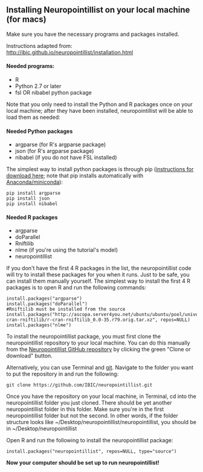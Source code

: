 ## Installing Neuropointillist on your local machine (for macs)
Make sure you have the necessary programs and packages installed.

Instructions adapted from: http://ibic.github.io/neuropointillist/installation.html

#### Needed programs:
* R
* Python 2.7 or later
* fsl OR nibabel python package

Note that you only need to install the Python and R packages once on your local machine; after they have been installed, neuropointillist will be able to load them as needed:

#### Needed Python packages
* argparse (for R's argparse package)
* json (for R's argparse package)
* nibabel (if you do not have FSL installed)

The simplest way to install python packages is through pip ([instructions for download here](https://pip.pypa.io/en/stable/); note that pip installs automatically with [Anaconda/miniconda](https://conda.io/docs/user-guide/install/index.html)):

```
pip install argparse
pip install json
pip install nibabel
```

#### Needed R packages
* argparse
* doParallel
* Rniftilib
* nlme (if you're using the tutorial's model)
* neuropointillist

If you don't have the first 4 R packages in the list, the neuropointillist code will try to install these packages for you when it runs. Just to be safe, you can install them manually yourself. The simplest way to install the first 4 R packages is to open R and run the following commands:

```
install.packages("argparse")
install.packages("doParallel")
#Rniftilib must be installed from the source
install.packages("http://ascopa.server4you.net/ubuntu/ubuntu/pool/universe/r/r-cran-rniftilib/r-cran-rniftilib_0.0-35.r79.orig.tar.xz", repos=NULL)
install.packages("nlme")
```

To install the neuropointillist package, you must first clone the neuropointillist repository to your local machine. You can do this manually from the [Neuropointillist GitHub repository](https://github.com/IBIC/neuropointillist) by clicking the green "Clone or download" button.  

Alternatively, you can use Terminal and [git](https://git-scm.com/book/en/v2/Getting-Started-Installing-Git). Navigate to the folder you want to put the repository in and run the following:

`git clone https://github.com/IBIC/neuropointillist.git`

Once you have the repository on your local machine, in Terminal, cd into the neuropointillist folder you just cloned. There should be yet another neuropointillist folder in this folder. Make sure you're in the first neuropointillist folder but not the second. In other words, if the folder structure looks like ~/Desktop/neuropointillist/neuropointillist, you should be in ~/Desktop/neuropointillist

Open R and run the following to install the neuropointillist package:

`install.packages("neuropointillist", repos=NULL, type="source")`

**Now your computer should be set up to run neuropointillist!**
